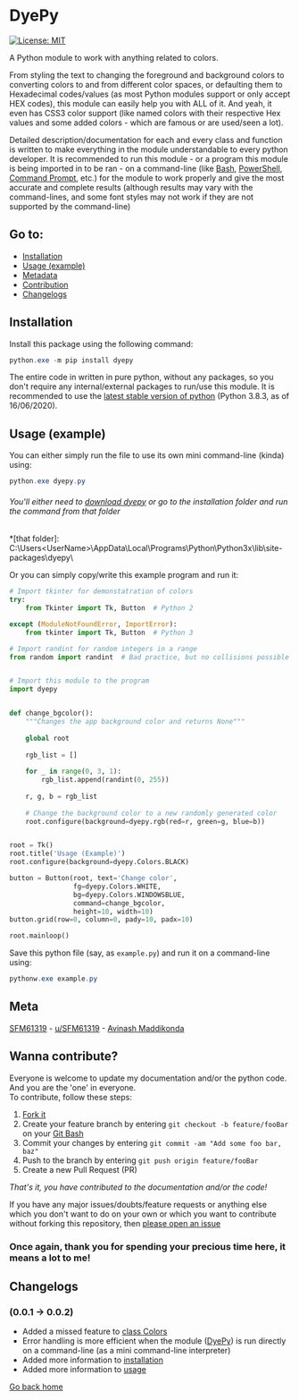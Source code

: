 # DyePy  
  
[![License: MIT](https://img.shields.io/badge/License-MIT-yellow.svg)](https://opensource.org/licenses/MIT "MIT License")  
  
A Python module to work with anything related to colors.  
  
From styling the text to changing the foreground and background colors to converting colors to and from different color spaces, or defaulting them to Hexadecimal codes/values (as most Python modules support or only accept HEX codes), this module can easily help you with ALL of it. And yeah, it even has CSS3 color support (like named colors with their respective Hex values and some added colors - which are famous or are used/seen a lot).  
  
Detailed description/documentation for each and every class and function is written to make everything in the module understandable to every python developer. It is recommended to run this module - or a program this module is being imported in to be ran - on a command-line (like [Bash](http://ftp.gnu.org/gnu/bash/bash-5.0.tar.gz "Bourne Again SHell (BASH)"), [PowerShell](https://github.com/PowerShell/PowerShell/releases "Windows PowerShell 7"), [Command Prompt](https://www.google.com/url?sa=t&rct=j&q=&esrc=s&source=web&cd=&cad=rja&uact=8&ved=2ahUKEwjDyuXTzIbqAhWzQjABHbOABRMQFjANegQIAhAB&url=https%3A%2F%2Fen.wikipedia.org%2Fwiki%2FCmd.exe&usg=AOvVaw20rJophR24-G5GxhuDu-nd "Command Prompt"), etc.) for the module to work properly and give the most accurate and complete results (although results may vary with the command-lines, and some font styles may not work if they are not supported by the command-line)  
  
## Go to:
 - [Installation](#installation "Installation")  
 - [Usage (example)](#usage-example "Usage")
 - [Metadata](#meta "Meta")
 - [Contribution](#wanna-contribute "Contribute")
 - [Changelogs](#changelogs "Changelogs")
  
## Installation  
Install this package using the following command:  
```powershell  
python.exe -m pip install dyepy
```  
The entire code in written in pure python, without any packages, so you don't require any internal/external packages to run/use this module.
It is recommended to use the [latest stable version of python](https://www.python.org/ftp/python/3.8.3/python-3.8.3.exe "Click to download") (Python 3.8.3, as of 16/06/2020).  
  
## Usage (example) 
You can either simply run the file to use its own mini command-line (kinda) using:
```powershell
python.exe dyepy.py
```  

###### You'll either need to [download dyepy](https://github.com/SFM61319/DyePy/archive/master.zip) or go to the installation folder and run the command from that folder
*[that folder]: C:\Users\<UserName>\AppData\Local\Programs\Python\Python3x\lib\site-packages\dyepy\
  
Or you can simply copy/write this example program and run it:  
```python
# Import tkinter for demonstatration of colors
try:
    from Tkinter import Tk, Button  # Python 2

except (ModuleNotFoundError, ImportError):
    from tkinter import Tk, Button  # Python 3

# Import randint for random integers in a range
from random import randint  # Bad practice, but no collisions possible


# Import this module to the program
import dyepy


def change_bgcolor():
    """Changes the app background color and returns None"""
    
    global root
    
    rgb_list = []
    
    for _ in range(0, 3, 1):
        rgb_list.append(randint(0, 255))
    
    r, g, b = rgb_list
    
    # Change the background color to a new randomly generated color
    root.configure(background=dyepy.rgb(red=r, green=g, blue=b))


root = Tk()
root.title('Usage (Example)')
root.configure(background=dyepy.Colors.BLACK)

button = Button(root, text='Change color',
                fg=dyepy.Colors.WHITE,
                bg=dyepy.Colors.WINDOWSBLUE,
                command=change_bgcolor,
                height=10, width=10)
button.grid(row=0, column=0, pady=10, padx=10)

root.mainloop()
```  
Save this python file (say, as `example.py`) and run it on a command-line using:  
```powershell
pythonw.exe example.py
```  
  
## Meta  
[SFM61319](https://github.com/SFM61319 "My GitHub") - [u/SFM61319](https://www.reddit.com/user/SFM61319 "Yes, I'm a Redditor") - [Avinash Maddikonda](mailto:svasssakavi@gmail.com "Send a mail")  
  
## Wanna contribute?  
Everyone is welcome to update my documentation and/or the python code. And you are the 'one' in everyone.  
To contribute, follow these steps:  
 1. [Fork it](https://github.com/SFM61319/dyepy/fork "Click to fork!")  
 2. Create your feature branch by entering `git checkout -b feature/fooBar` on your [Git Bash](https://git-scm.com/download/win "Click to download")  
 3. Commit your changes by entering `git commit -am "Add some foo bar, baz"`  
 4. Push to the branch by entering `git push origin feature/fooBar`  
 5. Create a new Pull Request (PR)  
  
*That's it, you have contributed to the documentation and/or the code!*  
  
If you have any major issues/doubts/feature requests or anything else which you don't want to do on your own or which you want to contribute without forking this repository, then [please open an issue](https://github.com/SFM61319/dyepy/issues/new/choose "Open issue")  
  
### Once again, thank you for spending your precious time here, it means a lot to me!  
  
## Changelogs  
### (0.0.1 → 0.0.2)  
 - Added a missed feature to [class Colors](https://github.com/SFM61319/DyePy/blob/master/dyepy.py#L250)  
 - Error handling is more efficient when the module ([DyePy](https://github.com/SFM61319/DyePy/blob/master/dyepy.py)) is run directly on a command-line (as a mini command-line interpreter)  
 - Added more information to [installation](https://github.com/SFM61319/DyePy#installation "How to install")  
 - Added more information to [usage](https://github.com/SFM61319/DyePy#usage-example "How to use")  
  
[Go back home](https://sfm61319.github.io/ "Home")
